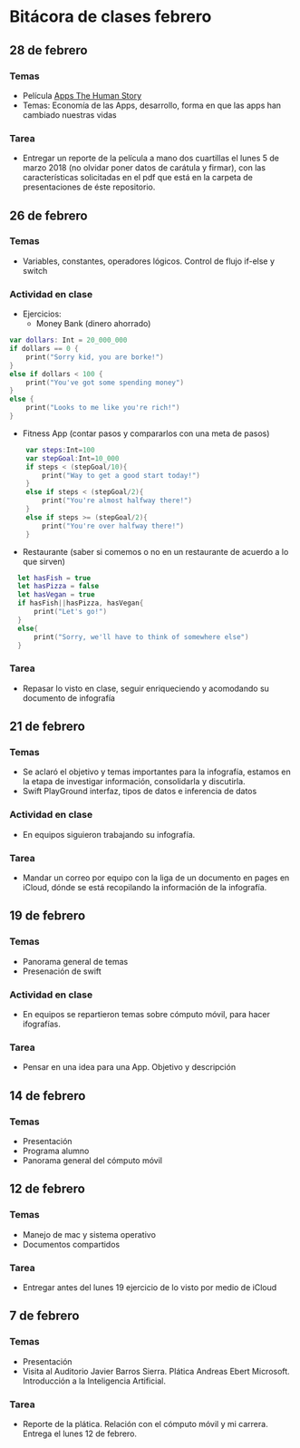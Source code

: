 # Bitácora de clases febrero

## 28 de febrero
### Temas
- Película [Apps The Human Story](http://appdocumentary.com)
- Temas: Economía de las Apps, desarrollo, forma en que las apps han cambiado nuestras vidas

### Tarea
- Entregar un reporte de la película a mano dos cuartillas el lunes 5 de marzo 2018 (no olvidar poner datos de carátula y firmar), con las características solicitadas en el pdf que está en la carpeta de presentaciones de éste repositorio.  

## 26 de febrero
### Temas
- Variables, constantes, operadores lógicos. Control de flujo if-else y switch

### Actividad en clase
- Ejercicios:
  - Money Bank (dinero ahorrado)
```swift
var dollars: Int = 20_000_000
if dollars == 0 {
    print("Sorry kid, you are borke!")
}
else if dollars < 100 {
    print("You've got some spending money")
}
else {
    print("Looks to me like you're rich!")
}
```
  - Fitness App (contar pasos y compararlos con una meta de pasos)

  ```swift
      var steps:Int=100
      var stepGoal:Int=10_000
      if steps < (stepGoal/10){
          print("Way to get a good start today!")
      }
      else if steps < (stepGoal/2){
          print("You're almost halfway there!")
      }
      else if steps >= (stepGoal/2){
          print("You're over halfway there!")
      }
  ```
  - Restaurante (saber si comemos o no en un restaurante de acuerdo a lo que sirven)
```swift
  let hasFish = true
  let hasPizza = false
  let hasVegan = true
  if hasFish||hasPizza, hasVegan{
      print("Let's go!")
  }
  else{
      print("Sorry, we'll have to think of somewhere else")
  }
```

### Tarea
- Repasar lo visto en clase, seguir enriqueciendo y  acomodando su documento de infografía

## 21 de febrero
### Temas
- Se aclaró el objetivo y temas importantes para la infografía, estamos en la etapa de investigar información, consolidarla y discutirla.
- Swift PlayGround interfaz, tipos de datos e inferencia de datos

### Actividad en clase
- En equipos siguieron trabajando su infografía.

### Tarea
- Mandar un correo por equipo con la liga de un documento en pages en iCloud, dónde se está recopilando la información de la infografía.



## 19 de febrero
### Temas
- Panorama general de temas
- Presenación de swift

### Actividad en clase
- En equipos se repartieron temas sobre cómputo móvil, para hacer ifografías.

### Tarea
- Pensar en una idea para una App. Objetivo y descripción


## 14 de febrero
### Temas
- Presentación
- Programa alumno
- Panorama general del cómputo móvil

## 12 de febrero
### Temas
- Manejo de mac y sistema operativo
- Documentos compartidos

### Tarea
- Entregar antes del lunes 19 ejercicio de lo visto por medio de iCloud

## 7 de febrero
### Temas
- Presentación
- Visita al Auditorio Javier Barros Sierra. Plática Andreas Ebert Microsoft. Introducción a la Inteligencia Artificial.

### Tarea
- Reporte de la plática. Relación con el cómputo móvil y mi carrera. Entrega el lunes 12 de febrero.
